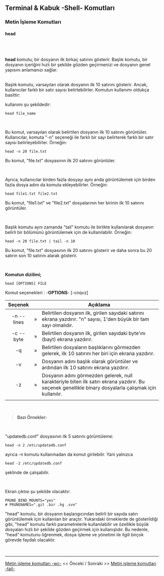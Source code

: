 ## **Terminal & Kabuk -Shell- Komutları**

### Metin İşleme Komutları 

#### **head** 


</br>

</br>

**head** komutu; bir dosyanın ilk birkaç satırını gösterir. Başlık komutu, bir dosyanın içeriğini hızlı bir şekilde gözden geçirmenizi ve dosyanın genel yapısını anlamanızı sağlar.


</br>
Başlık komutu, varsayılan olarak dosyanın ilk 10 satırını gösterir. Ancak, kullanıcılar farklı bir satır sayısı belirtebilirler. Komutun kullanımı oldukça basittir:

kullanımı şu şekildedir:
``` {.sh}
head file_name
```

<br>

Bu komut, varsayılan olarak belirtilen dosyanın ilk 10 satırını görüntüler. Kullanıcılar, komuta "-n" seçeneği ile farklı bir sayı belirterek farklı bir satır sayısı belirleyebilirler. Örneğin:

```
head -n 20 file.txt
```
Bu komut, "file.txt" dosyasının ilk 20 satırını görüntüler.

<br>

Ayrıca, kullanıcılar birden fazla dosyayı aynı anda görüntülemek için birden fazla dosya adını da komuta ekleyebilirler. Örneğin:

```
head file1.txt file2.txt
```

Bu komut, "file1.txt" ve "file2.txt" dosyalarının her birinin ilk 10 satırını görüntüler.

<br>

Başlık komutu aynı zamanda "tail" komutu ile birlikte kullanılarak dosyanın belirli bir bölümünü görüntülemek için de kullanılabilir. Örneğin:  

```
head -n 20 file.txt | tail -n 10
```

Bu komut, "file.txt" dosyasının ilk 20 satırını gösterir ve daha sonra bu 20 satırın son 10 satırını alarak gösterir.

<br>


**Komutun dizilimi;**

```
head [OPTIONS] FILE
```

Komut seçenekleri : -**OPTIONS**- [-cnqvz]


| Seçenek | | Açıklama |
|:--:|:--:|--|
| -n --lines| » |  Belirtilen dosyanın ilk, girilen sayıdaki satırını ekrana yazdırır. "n" sayısı, 1'den büyük bir tam sayı olmalıdır.|
| -c --byte| » | Belirtilen dosyanın ilk, girilen sayıdaki byte'ını (bayt) ekrana yazdırır.|
| -q | » | Belirtilen dosyaların başlıklarını görmezden gelerek, ilk 10 satırını her biri için ekrana yazdırır.|
| -v | » | Dosyanın adını başlık olarak görüntüler ve ardından ilk 10 satırını ekrana yazdırır.|
| -z | » | Dosyanın adını görmezden gelerek, null karakteriyle biten ilk satırı ekrana yazdırır. Bu seçenek genellikle binary dosyalarla çalışmak için kullanılır.|
|||

<br>

>**Bazı Örnekler:**

<br>

"updatedb.conf" dosyasının ilk 5 satırını görüntüleme:

```
head -n 2 /etc/updatedb.conf
```
ayrıca -n komutu kullanmadan da komut girilebilir. Yani yalnızca

```
head -2 /etc/updatedb.conf
```
şeklinde de çalışabilir.

<br>

Ekran çıktısı şu şekilde olacaktır:

```
PRUNE_BIND_MOUNTS="yes"
# PRUNENAMES=".git .bzr .hg .svn"

```

"head" komutu, bir dosyanın başlangıcından belirli bir sayıda satırı görüntülemek için kullanılan bir araçtır. Yukarıdaki örneklerde de gösterildiği gibi, "head" komutu farklı parametrelerle kullanılabilir ve özellikle büyük dosyaları hızlı bir şekilde gözden geçirmek için kullanışlıdır. Bu nedenle, "head" komutunu öğrenmek, dosya işleme ve yönetimi ile ilgili birçok görevde faydalı olacaktır.



</br>

---

 [Metin işleme komutları -wc-](./tr_komutlar-sistem-durum-bilgisi-komutlari-wc-.md) << Önceki / Sonraki >> [Metin işleme komutları -tail-](./tr_komutlar-metin-isleme-komutlari-tail-.md)

